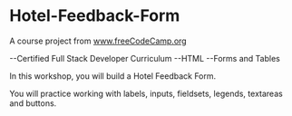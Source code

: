 # Hotel-Feedback-Form
A course project from www.freeCodeCamp.org

--Certified Full Stack Developer Curriculum
--HTML
--Forms and Tables

In this workshop, you will build a Hotel Feedback Form.

You will practice working with labels, inputs, fieldsets, legends, textareas and buttons.

